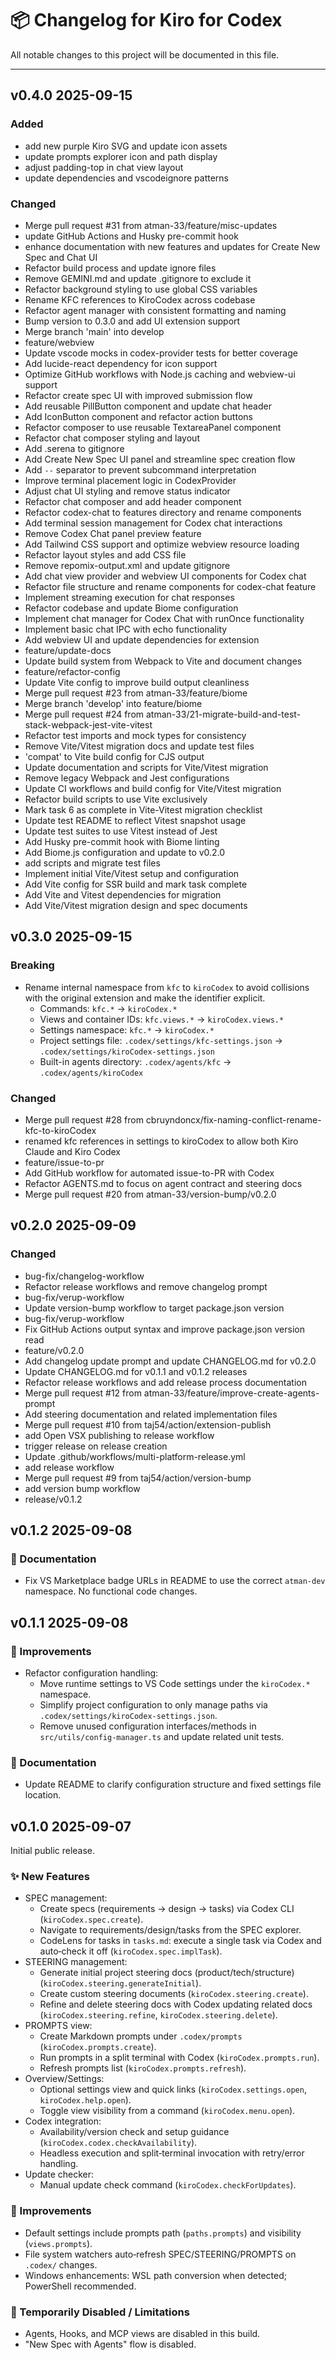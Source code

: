 # 📦 Changelog for Kiro for Codex

All notable changes to this project will be documented in this file.

---

## v0.4.0 2025-09-15

### Added

- add new purple Kiro SVG and update icon assets
- update prompts explorer icon and path display
- adjust padding-top in chat view layout
- update dependencies and vscodeignore patterns

### Changed

- Merge pull request #31 from atman-33/feature/misc-updates
- update GitHub Actions and Husky pre-commit hook
- enhance documentation with new features and updates for Create New Spec and Chat UI
- Refactor build process and update ignore files
- Remove GEMINI.md and update .gitignore to exclude it
- Refactor background styling to use global CSS variables
- Rename KFC references to KiroCodex across codebase
- Refactor agent manager with consistent formatting and naming
- Bump version to 0.3.0 and add UI extension support
- Merge branch 'main' into develop
- feature/webview
- Update vscode mocks in codex-provider tests for better coverage
- Add lucide-react dependency for icon support
- Optimize GitHub workflows with Node.js caching and webview-ui support
- Refactor create spec UI with improved submission flow
- Add reusable PillButton component and update chat header
- Add IconButton component and refactor action buttons
- Refactor composer to use reusable TextareaPanel component
- Refactor chat composer styling and layout
- Add .serena to gitignore
- Add Create New Spec UI panel and streamline spec creation flow
- Add `--` separator to prevent subcommand interpretation
- Improve terminal placement logic in CodexProvider
- Adjust chat UI styling and remove status indicator
- Refactor chat composer and add header component
- Refactor codex-chat to features directory and rename components
- Add terminal session management for Codex chat interactions
- Remove Codex Chat panel preview feature
- Add Tailwind CSS support and optimize webview resource loading
- Refactor layout styles and add CSS file
- Remove repomix-output.xml and update gitignore
- Add chat view provider and webview UI components for Codex chat
- Refactor file structure and rename components for codex-chat feature
- Implement streaming execution for chat responses
- Refactor codebase and update Biome configuration
- Implement chat manager for Codex Chat with runOnce functionality
- Implement basic chat IPC with echo functionality
- Add webview UI and update dependencies for extension
- feature/update-docs
- Update build system from Webpack to Vite and document changes
- feature/refactor-config
- Update Vite config to improve build output cleanliness
- Merge pull request #23 from atman-33/feature/biome
- Merge branch 'develop' into feature/biome
- Merge pull request #24 from atman-33/21-migrate-build-and-test-stack-webpack-jest-vite-vitest
- Refactor test imports and mock types for consistency
- Remove Vite/Vitest migration docs and update test files
- 'compat' to Vite build config for CJS output
- Update documentation and scripts for Vite/Vitest migration
- Remove legacy Webpack and Jest configurations
- Update CI workflows and build config for Vite/Vitest migration
- Refactor build scripts to use Vite exclusively
- Mark task 6 as complete in Vite-Vitest migration checklist
- Update test README to reflect Vitest snapshot usage
- Update test suites to use Vitest instead of Jest
- Add Husky pre-commit hook with Biome linting
- Add Biome.js configuration and update to v0.2.0
- add scripts and migrate test files
- Implement initial Vite/Vitest setup and configuration
- Add Vite config for SSR build and mark task complete
- Add Vite and Vitest dependencies for migration
- Add Vite/Vitest migration design and spec documents

## v0.3.0 2025-09-15

### Breaking

- Rename internal namespace from `kfc` to `kiroCodex` to avoid collisions with the original extension and make the identifier explicit.
  - Commands: `kfc.*` → `kiroCodex.*`
  - Views and container IDs: `kfc.views.*` → `kiroCodex.views.*`
  - Settings namespace: `kfc.*` → `kiroCodex.*`
  - Project settings file: `.codex/settings/kfc-settings.json` → `.codex/settings/kiroCodex-settings.json`
  - Built-in agents directory: `.codex/agents/kfc` → `.codex/agents/kiroCodex`

### Changed

- Merge pull request #28 from cbruyndoncx/fix-naming-conflict-rename-kfc-to-kiroCodex
- renamed kfc references in settings to kiroCodex to allow both Kiro Claude and Kiro Codex
- feature/issue-to-pr
- Add GitHub workflow for automated issue-to-PR with Codex
- Refactor AGENTS.md to focus on agent contract and steering docs
- Merge pull request #20 from atman-33/version-bump/v0.2.0

## v0.2.0 2025-09-09

### Changed

- bug-fix/changelog-workflow
- Refactor release workflows and remove changelog prompt
- bug-fix/verup-workflow
- Update version-bump workflow to target package.json version
- bug-fix/verup-workflow
- Fix GitHub Actions output syntax and improve package.json version read
- feature/v0.2.0
- Add changelog update prompt and update CHANGELOG.md for v0.2.0
- Update CHANGELOG.md for v0.1.1 and v0.1.2 releases
- Refactor release workflows and add release process documentation
- Merge pull request #12 from atman-33/feature/improve-create-agents-prompt
- Add steering documentation and related implementation files
- Merge pull request #10 from taj54/action/extension-publish
- add Open VSX publishing to release workflow
- trigger release on release creation
- Update .github/workflows/multi-platform-release.yml
- add release workflow
- Merge pull request #9 from taj54/action/version-bump
- add version bump workflow
- release/v0.1.2

## v0.1.2 2025-09-08

### 📝 Documentation

- Fix VS Marketplace badge URLs in README to use the correct `atman-dev` namespace. No functional code changes.

## v0.1.1 2025-09-08

### 🔧 Improvements

- Refactor configuration handling:
  - Move runtime settings to VS Code settings under the `kiroCodex.*` namespace.
  - Simplify project configuration to only manage paths via `.codex/settings/kiroCodex-settings.json`.
  - Remove unused configuration interfaces/methods in `src/utils/config-manager.ts` and update related unit tests.

### 📝 Documentation

- Update README to clarify configuration structure and fixed settings file location.

## v0.1.0 2025-09-07

Initial public release.

### ✨ New Features

- SPEC management:
  - Create specs (requirements → design → tasks) via Codex CLI (`kiroCodex.spec.create`).
  - Navigate to requirements/design/tasks from the SPEC explorer.
  - CodeLens for tasks in `tasks.md`: execute a single task via Codex and auto‑check it off (`kiroCodex.spec.implTask`).
- STEERING management:
  - Generate initial project steering docs (product/tech/structure) (`kiroCodex.steering.generateInitial`).
  - Create custom steering documents (`kiroCodex.steering.create`).
  - Refine and delete steering docs with Codex updating related docs (`kiroCodex.steering.refine`, `kiroCodex.steering.delete`).
- PROMPTS view:
  - Create Markdown prompts under `.codex/prompts` (`kiroCodex.prompts.create`).
  - Run prompts in a split terminal with Codex (`kiroCodex.prompts.run`).
  - Refresh prompts list (`kiroCodex.prompts.refresh`).
- Overview/Settings:
  - Optional settings view and quick links (`kiroCodex.settings.open`, `kiroCodex.help.open`).
  - Toggle view visibility from a command (`kiroCodex.menu.open`).
- Codex integration:
  - Availability/version check and setup guidance (`kiroCodex.codex.checkAvailability`).
  - Headless execution and split‑terminal invocation with retry/error handling.
- Update checker:
  - Manual update check command (`kiroCodex.checkForUpdates`).

### 🔧 Improvements

- Default settings include prompts path (`paths.prompts`) and visibility (`views.prompts`).
- File system watchers auto‑refresh SPEC/STEERING/PROMPTS on `.codex/` changes.
- Windows enhancements: WSL path conversion when detected; PowerShell recommended.

### 🚫 Temporarily Disabled / Limitations

- Agents, Hooks, and MCP views are disabled in this build.
- "New Spec with Agents" flow is disabled.
